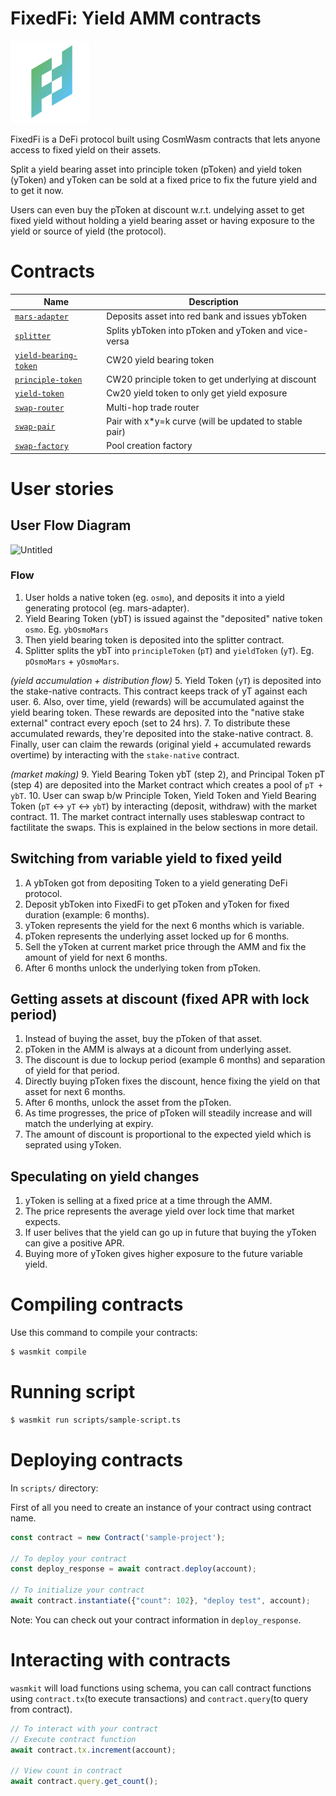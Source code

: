 # FixedFi: Yield AMM contracts

<img src="./assets/FixedFiLogoColor.png" width=25% height=25%>

FixedFi is a DeFi protocol built using CosmWasm contracts that lets anyone access to fixed yield on their assets.

Split a yield bearing asset into principle token (pToken) and yield token (yToken) and yToken can be sold at a fixed price to fix the future yield and to get it now.

Users can even buy the pToken at discount w.r.t. undelying asset to get fixed yield without holding a yield bearing asset or having exposure to the yield or source of yield (the protocol).

# Contracts

| Name                                                       | Description                                            |
| ---------------------------------------------------------- | ------------------------------------------------------ |
| [`mars-adapter`](contracts/mars-adapter)                   | Deposits asset into red bank and issues ybToken        |
| [`splitter`](contracts/splitter)                           | Splits ybToken into pToken and yToken and vice-versa   |
| [`yield-bearing-token`](contracts/yield-bearing-token)     | CW20 yield bearing token                               |
| [`principle-token`](contracts/principle-token)             | CW20 principle token to get underlying at discount     |
| [`yield-token`](contracts/yield-token)                     | Cw20 yield token to only get yield exposure            |
| [`swap-router`](contracts/swap-router)                     | Multi-hop trade router                                 |
| [`swap-pair`](contracts/swap-pair)                         | Pair with x*y=k curve (will be updated to stable pair) |
| [`swap-factory`](contracts/swap-factory)                   | Pool creation factory                                  |

# User stories

## User Flow Diagram

![Untitled](https://github.com/arufa-research/yield-amm-contracts/assets/33264364/20bdc259-6b28-4365-a208-060f2490db2c)

### Flow

1. User holds a native token (eg. `osmo`), and deposits it into a yield generating protocol (eg. mars-adapter).
2. Yield Bearing Token (ybT) is issued against the "deposited" native token `osmo`. Eg. `ybOsmoMars`
3. Then yield bearing token is deposited into the splitter contract.
4. Splitter splits the ybT into `principleToken` (`pT`) and `yieldToken` (`yT`). Eg. `pOsmoMars` + `yOsmoMars`.

*(yield accumulation + distribution flow)*
5. Yield Token (`yT`) is deposited into the stake-native contracts. This contract keeps track of yT against each user.
6. Also, over time, yield (rewards) will be accumulated against the yield bearing token. These rewards are deposited into the "native stake external" contract every epoch (set to 24 hrs).
7. To distribute these accumulated rewards, they're deposited into the stake-native contract.
8. Finally, user can claim the rewards (original yield + accumulated rewards overtime) by interacting with the `stake-native` contract.

*(market making)*
9. Yield Bearing Token ybT (step 2), and Principal Token pT (step 4) are deposited into the Market contract which creates a pool of `pT + ybT`.
10. User can swap b/w Principle Token, Yield Token and Yield Bearing Token (`pT` <-> `yT` <-> `ybT`) by interacting (deposit, withdraw) with the market contract.
11. The market contract internally uses stableswap contract to factilitate the swaps. This is explained in the below sections in more detail.


## Switching from variable yield to fixed yeild

1. A ybToken got from depositing Token to a yield generating DeFi protocol.
2. Deposit ybToken into FixedFi to get pToken and yToken for fixed duration (example: 6 months).
3. yToken represents the yield for the next 6 months which is variable.
4. pToken represents the underlying asset locked up for 6 months.
5. Sell the yToken at current market price through the AMM and fix the amount of yield for next 6 months.
6. After 6 months unlock the underlying token from pToken.

## Getting assets at discount (fixed APR with lock period)

1. Instead of buying the asset, buy the pToken of that asset.
2. pToken in the AMM is always at a dicount from underlying asset.
3. The discount is due to lockup period (example 6 months) and separation of yield for that period.
4. Directly buying pToken fixes the discount, hence fixing the yield on that asset for next 6 months.
5. After 6 months, unlock the asset from the pToken.
6. As time progresses, the price of pToken will steadily increase and will match the underlying at expiry.
7. The amount of discount is proportional to the expected yield which is seprated using yToken.

## Speculating on yield changes

1. yToken is selling at a fixed price at a time through the AMM.
2. The price represents the average yield over lock time that market expects.
3. If user belives that the yield can go up in future that buying the yToken can give a positive APR.
4. Buying more of yToken gives higher exposure to the future variable yield.

# Compiling contracts

Use this command to compile your contracts:

```bash
$ wasmkit compile
```

# Running script

```bash
$ wasmkit run scripts/sample-script.ts
```

# Deploying contracts

In `scripts/` directory:

First of all you need to create an instance of your contract using contract name.

```js
const contract = new Contract('sample-project');

// To deploy your contract
const deploy_response = await contract.deploy(account);

// To initialize your contract
await contract.instantiate({"count": 102}, "deploy test", account);
```

Note: You can check out your contract information in `deploy_response`.

# Interacting with contracts

`wasmkit` will load functions using schema, you can call contract functions using `contract.tx`(to execute transactions) and `contract.query`(to query from contract).

```js
// To interact with your contract
// Execute contract function
await contract.tx.increment(account);

// View count in contract
await contract.query.get_count();
```
